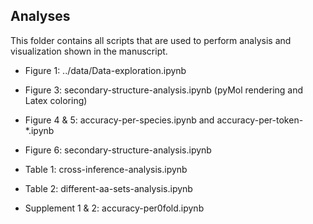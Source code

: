 ## Analyses

This folder contains all scripts that are used to perform analysis and visualization shown in the manuscript. 

* Figure 1: ../data/Data-exploration.ipynb

* Figure 3: secondary-structure-analysis.ipynb (pyMol rendering and Latex coloring)

* Figure 4 & 5: accuracy-per-species.ipynb and accuracy-per-token-*.ipynb 

* Figure 6: secondary-structure-analysis.ipynb

* Table 1: cross-inference-analysis.ipynb

* Table 2: different-aa-sets-analysis.ipynb

* Supplement 1 & 2: accuracy-per0fold.ipynb

